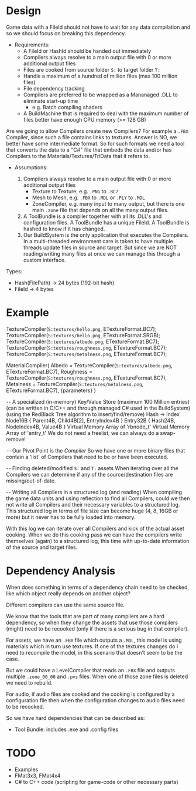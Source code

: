 # Design

Game data with a FileId should not have to wait for any data compilation and so we should
focus on breaking this dependency.

- Requirements:
  - A FileId or HashId should be handed out immediately
  - Compilers always resolve to a main output file with 0 or more additional output files
  - Files are cooked from source folder `S:` to target folder `T:`
  - Handle a maximum of a hundred of million files (max 100 million files)
  - File dependency tracking
  - Compilers are preferred to be wrapped as a Mananaged .DLL to eliminate start-up time
    - e.g. Batch compiling shaders
  - A BuildMachine that is required to deal with the maximum number of files better have
    enough CPU memory (>= 128 GB)

Are we going to allow Compilers create new Compilers? For example a `.FBX` Compiler,
since such a file contains links to textures. Answer is NO, we better have some intermediate format.
So for such formats we need a tool that converts the data to a "C#" file that embeds the
data and/or has Compilers to the Materials/Textures/TriData that it refers to.

- Assumptions:

  1. Compilers always resolve to a main output file with 0 or more additional output files
     - Texture to Texture, e.g. `.PNG` to `.BC7`
     - Mesh to Mesh, e.g. `.FBX` to `.MDL` or `.PLY` to `.MDL`
     - ZoneCompiler, e.g. many input to many output, but there is one main `.zone` file
       that depends on all the many output files.
  2. A ToolBundle is a compiler together with all its .DLL's and configuration files.
     A ToolBundle has a unique FileId.
     A ToolBundle is hashed to know if it has changed.
  3. Our BuildSystem is the only application that executes the Compilers. In a multi-threaded
     environment care is taken to have multiple threads update files in source and target. 
     But since we are NOT reading/writing many files at once we can manage this through a
     custom interface.

Types:

- Hash(FilePath) -> 24 bytes (192-bit hash)
- FileId         -> 4 bytes

# Example

TextureCompiler(`S:textures/hello.png`, ETextureFormat.BC7);
TextureCompiler(`S:textures/hello.png`, ETextureFormat.SRGB);
TextureCompiler(`S:textures/albedo.png`, ETextureFormat.BC7);
TextureCompiler(`S:textures/roughness.png`, ETextureFormat.BC7);
TextureCompiler(`S:textures/metalness.png`, ETextureFormat.BC7);

MaterialCompiler(
  Albedo = TextureCompiler(`S:textures/albedo.png`, ETextureFormat.BC7),
  Roughness = TextureCompiler(`S:textures/roughness.png`, ETextureFormat.BC7),
  Metalness = TextureCompiler(`S:textures/metalness.png`, ETextureFormat.BC7),
  {parameters}
)

-- A specialized (in-memory) Key/Value Store (maximum 100 Million entries)
(can be written in C/C++ and through managed C# used in the BuildSystem)
(using the RedBlack Tree algorithm to insert/find/remove)
Hash -> Index
Node16B { Parent4B, Child4B[2], EntryIndex4B }
Entry32B { Hash24B, NodeIndex4B, Value4B }
Virtual Memory Array of 'rbnode_t'
Virtual Memory Array of 'entry_t'
We do not need a freelist, we can always do a swap-remove!

-- Our Pivot Point is the *Compiler*
So we have one or more binary files that contain a 'list' of Compilers that need to be or have been
executed. 

-- Finding deleted/modified `S:` and `T:` assets
When iterating over all the Compilers we can determine if any of the source/destination files
are missing/out-of-date.

-- Writing all Compilers in a structured log (and reading)
When compiling the game data units and using reflection to find all Compilers, could we then not
write all Compilers and their necessary variables to a structured log. This structured log in terms 
of file size can become huge (4, 8, 16GB or more) but it never has to be fully loaded into memory.

With this log we can iterate over all Compilers and kick of the actual asset cooking. When we do
this cooking pass we can have the compilers write themselves (again) to a structured log, this time
with up-to-date information of the source and target files.

# Dependency Analysis

When does something in terms of a dependency chain need to be checked, like which object
really depends on another object?

Different compilers can use the same source file.

We know that the tools that are part of many compilers are a hard dependency, so when they change the assets that
use those compilers (might) need to be recooked (only if there is a serious bug in that compiler).

For assets, we have an `.FBX` file which outputs a `.MDL`, this model is using materials which in turn use textures.
If one of the textures changes do I need to recompile the model, in this scenario that doesn't seem to be the case.

But we could have a LevelCompiler that reads an `.FBX` file and outputs multiple `.zone_00_00` and `.pvs` files. 
When one of those zone files is deleted we need to rebuild. 

For audio, if audio files are cooked and the cooking is configured by a configuration file then when the configuration
changes to audio files need to be recooked.

So we have hard dependencies that can be described as:

- Tool Bundle: includes .exe and .config files


# TODO
  
- Examples
- FMat3x3, FMat4x4
- C# to C++ code (scripting for game-code or other necessary parts)
